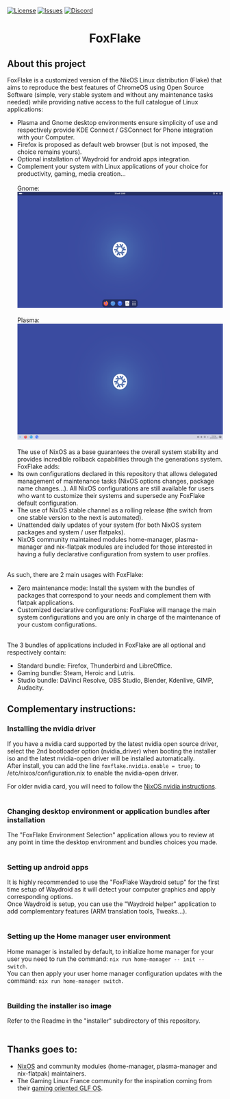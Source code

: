 <!-- Shields/Logos -->
[![License][license-shield]][license-url]
[![Issues][issues-shield]][issues-url]
[![Discord][discord-shield]][discord-url]

<h1 align="center">FoxFlake</h1>

## About this project

FoxFlake is a customized version of the NixOS Linux distribution (Flake) that aims to reproduce the best features of ChromeOS using Open Source Software (simple, very stable system and without any maintenance tasks needed) while providing native access to the full catalogue of Linux applications:<br>
- Plasma and Gnome desktop environments ensure simplicity of use and respectively provide KDE Connect / GSConnect for Phone integration with your Computer.<br>
- Firefox is proposed as default web browser (but is not imposed, the choice remains yours).<br>
- Optional installation of Waydroid for android apps integration.<br>
- Complement your system with Linux applications of your choice for productivity, gaming, media creation...<br><br>
Gnome:<br><img alt="Gnome" src="https://github.com/sebanc/foxflake/blob/stable/installer/calamares-patches/config/images/gnome.png?raw=true" width="480" height="270" /><br><br>
Plasma:<br><img alt="Plasma" src="https://github.com/sebanc/foxflake/blob/stable/installer/calamares-patches/config/images/plasma6.png?raw=true" width="480" height="270" /><br><br>
The use of NixOS as a base guarantees the overall system stability and provides incredible rollback capabilities through the generations system. FoxFlake adds:<br>
- Its own configurations declared in this repository that allows delegated management of maintenance tasks (NixOS options changes, package name changes...). All NixOS configurations are still available for users who want to customize their systems and supersede any FoxFlake default configuration.<br>
- The use of NixOS stable channel as a rolling release (the switch from one stable version to the next is automated).<br>
- Unattended daily updates of your system (for both NixOS system packages and system / user flatpaks).<br>
- NixOS community maintained modules home-manager, plasma-manager and nix-flatpak modules are included for those interested in having a fully declarative configuration from system to user profiles.<br><br>

As such, there are 2 main usages with FoxFlake:<br>
- Zero maintenance mode: Install the system with the bundles of packages that correspond to your needs and complement them with flatpak applications.<br>
- Customized declarative configurations: FoxFlake will manage the main system configurations and you are only in charge of the maintenance of your custom configurations.<br><br>

The 3 bundles of applications included in FoxFlake are all optional and respectively contain:<br>
- Standard bundle: Firefox, Thunderbird and LibreOffice.<br>
- Gaming bundle: Steam, Heroic and Lutris.<br>
- Studio bundle: DaVinci Resolve, OBS Studio, Blender, Kdenlive, GIMP, Audacity.<br>

## Complementary instructions:

### Installing the nvidia driver

If you have a nvidia card supported by the latest nvidia open source driver, select the 2nd bootloader option (nvidia_driver) when booting the installer iso and the latest nvidia-open driver will be installed automatically.<br>
After install, you can add the line `foxflake.nvidia.enable = true;` to /etc/nixos/configuration.nix to enable the nvidia-open driver.<br>

For older nvidia card, you will need to follow the [NixOS nvidia instructions][NixOS-nvidia].<br><br>

### Changing desktop environment or application bundles after installation

The "FoxFlake Environment Selection" application allows you to review at any point in time the desktop environment and bundles choices you made.<br><br>

### Setting up android apps

It is highly recommended to use the "FoxFlake Waydroid setup" for the first time setup of Waydroid as it will detect your computer graphics and apply corresponding options.<br>
Once Waydroid is setup, you can use the "Waydroid helper" application to add complementary features (ARM translation tools, Tweaks...).<br><br>

### Setting up the Home manager user environment

Home manager is installed by default, to initialize home manager for your user you need to run the command: `nix run home-manager -- init --switch`.<br>
You can then apply your user home manager configuration updates with the command: `nix run home-manager switch`.<br><br>

### Building the installer iso image

Refer to the Readme in the "installer" subdirectory of this repository.<br><br>

## Thanks goes to:
- [NixOS][NixOS] and community modules (home-manager, plasma-manager and nix-flatpak) maintainers.<br>
- The Gaming Linux France community for the inspiration coming from their [gaming oriented GLF OS][GLF-OS].<br><br>


<!-- Reference Links -->
<!-- Badges -->
[license-shield]: https://img.shields.io/github/license/sebanc/foxflake?label=License&logo=Github&style=flat-square
[license-url]: ./LICENSE
[issues-shield]: https://img.shields.io/github/issues/sebanc/foxflake?label=Issues&logo=Github&style=flat-square
[issues-url]: https://github.com/sebanc/foxflake/issues
[discord-shield]: https://img.shields.io/badge/Discord-Join-7289da?style=flat-square&logo=discord&logoColor=%23FFFFFF
[discord-url]: https://discord.gg/x2EgK2M

<!-- Internal Links -->


<!-- Outbound Links -->
[NixOS]: https://nixos.org/
[NixOS-nvidia]: https://nixos.wiki/wiki/Nvidia
[GLF-OS]: https://github.com/Gaming-Linux-FR/GLF-OS


